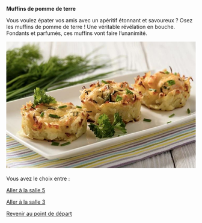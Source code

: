 
**Muffins de pomme de terre**

Vous voulez épater vos amis avec un apéritif étonnant et savoureux ? Osez les muffins de pomme de terre ! Une véritable révélation en bouche. Fondants et parfumés, ces muffins vont faire l’unanimité. 


![alt text](/images/Plat4.JPG)







Vous avez le choix entre :


[Aller à la salle 5](https://github.com/cfourcaud/TP2_Groupe3_Labyrinthe/blob/main/Salle5.md)

[Aller à la salle 3](https://github.com/cfourcaud/TP2_Groupe3_Labyrinthe/blob/main/Salle3.md)



[Revenir au point de départ](https://github.com/cfourcaud/TP2_GRP3_Labyrinthe/blob/main/index.md "Revenir au point de départ")

